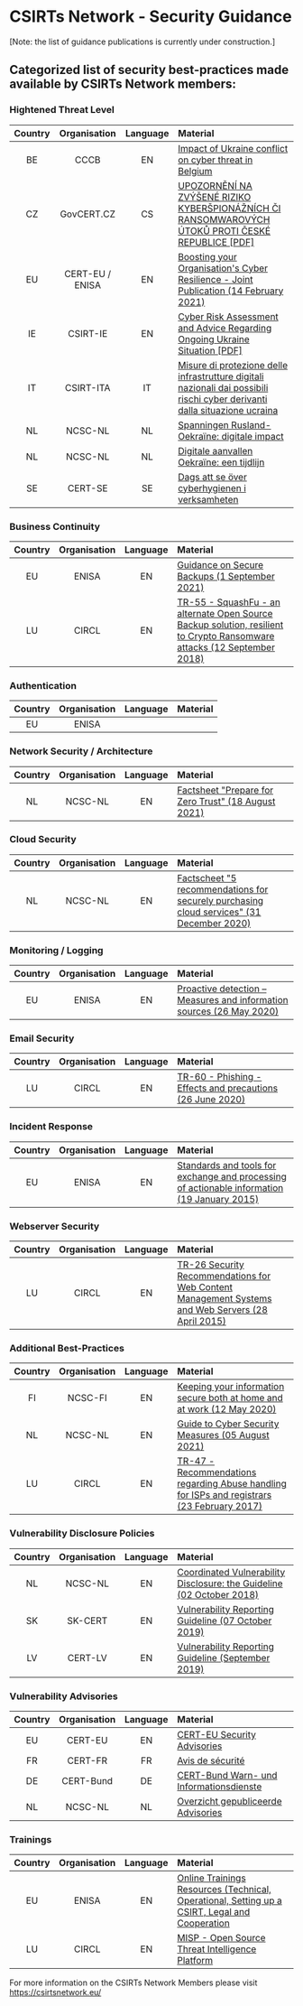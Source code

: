 
# CSIRTs Network - Security Guidance 
[Note: the list of guidance publications is currently under construction.]

## Categorized list of security best-practices made available by CSIRTs Network members:

### Hightened Threat Level
| Country | Organisation | Language | Material |
| :-----: | :----------: | :------: | :------ |
| BE | CCCB | EN | <a href="https://news.belgium.be/en/impact-ukraine-conflict-cyber-threat-belgium">Impact of Ukraine conflict on cyber threat in Belgium</a> |
| CZ | GovCERT.CZ | CS | <a href="https://www.nukib.cz/download/publikace/analyzy/Upozorneni_na_zvysene_riziko_proti_CR.pdf">UPOZORNĚNÍ NA ZVÝŠENÉ RIZIKO KYBERŠPIONÁŽNÍCH ČI RANSOMWAROVÝCH ÚTOKŮ PROTI ČESKÉ REPUBLICE [PDF]</a> |
| EU | CERT-EU / ENISA | EN | <a href="https://www.enisa.europa.eu/publications/boosting-your-organisations-cyber-resilience">Boosting your Organisation's Cyber Resilience - Joint Publication (14 February 2021)</a> |
| IE | CSIRT-IE | EN | <a href="https://www.ncsc.gov.ie/pdfs/TLP_WHITE_Heightened_Threats_Feb22.pdf">Cyber Risk Assessment and Advice Regarding Ongoing Ukraine Situation [PDF]</a> |
| IT | CSIRT-ITA | IT | <a href="https://csirt.gov.it/contenuti/misure-di-protezione-delle-infrastrutture-digitali-nazionali-dai-possibili-rischi-cyber-derivanti-dalla-situazione-ucraina-bl01-220214-csirt-ita">Misure di protezione delle infrastrutture digitali nazionali dai possibili rischi cyber derivanti dalla situazione ucraina</a> | 
| NL | NCSC-NL | NL | <a href="https://www.ncsc.nl/actueel/nieuws/2022/januari/25/spanningen-rusland-oekraine-digitale-impact">Spanningen Rusland-Oekraïne: digitale impact</a> |
| NL | NCSC-NL | NL | <a href="https://www.ncsc.nl/actueel/nieuws/2022/februari/10/digitale-aanvallen-oekraine-een-tijdlijn">Digitale aanvallen Oekraïne: een tijdlijn</a> |
| SE | CERT-SE | SE | <a href="https://www.cert.se/2022/02/dags-att-se-over-cyberhygienen-i-verksamheten">Dags att se över cyberhygienen i verksamheten</a> | 

### Business Continuity 
| Country | Organisation | Language | Material |
| :-----: | :----------: | :------: | :------ |
| EU | ENISA | EN | <a href="https://www.enisa.europa.eu/securesme/cyber-tips/strengthen-technical-measures/secure-backups">Guidance on Secure Backups (1 September 2021)</a> |
| LU | CIRCL | EN | <a href="https://www.circl.lu/pub/tr-55/">TR-55 - SquashFu - an alternate Open Source Backup solution, resilient to Crypto Ransomware attacks (12 September 2018)</a> |

### Authentication
| Country | Organisation | Language | Material |
| :-----: | :----------: | :------: | :------ |
| EU | ENISA |  |  |

### Network Security / Architecture
| Country | Organisation | Language | Material |
| :-----: | :----------: | :------: | :------ |
| NL | NCSC-NL |  EN | <a href="https://english.ncsc.nl/publications/factsheets/2021/augustus/18/factsheet-prepare-for-zero-trust">Factsheet "Prepare for Zero Trust" (18 August 2021)</a> |

### Cloud Security
| Country | Organisation | Language | Material |
| :-----: | :----------: | :------: | :------ |
| NL | NCSC-NL |  EN | <a href="https://english.ncsc.nl/publications/factsheets/2020/december/31/factsheet-5-recommendations-for-securely-purchasing-cloud-services">Factscheet "5 recommendations for securely purchasing cloud services" (31 December 2020)</a> |

### Monitoring / Logging 
| Country | Organisation | Language | Material |
| :-----: | :----------: | :------: | :------ |
| EU | ENISA |  EN | <a href="https://www.enisa.europa.eu/publications/proactive-detection-measures-and-information-sources">Proactive detection – Measures and information sources (26 May 2020)</a> |

### Email Security
| Country | Organisation | Language | Material |
| :-----: | :----------: | :------: | :------ |
| LU | CIRCL | EN | <a href="https://www.circl.lu/pub/tr-60/">TR-60 - Phishing - Effects and precautions (26 June 2020)</a> |

### Incident Response
| Country | Organisation | Language | Material |
| :-----: | :----------: | :------: | :------ |
| EU | ENISA | EN | <a href="https://www.enisa.europa.eu/publications/standards-and-tools-for-exchange-and-processing-of-actionable-information">Standards and tools for exchange and processing of actionable information (19 January 2015)</a> |

### Webserver Security 
| Country | Organisation | Language | Material |
| :-----: | :----------: | :------: | :------ |
| LU | CIRCL | EN | <a href="https://www.circl.lu/pub/tr-26/">TR-26 Security Recommendations for Web Content Management Systems and Web Servers (28 April 2015)</a> |

### Additional Best-Practices 
| Country | Organisation | Language | Material |
| :-----: | :----------: | :------: | :------ |
| FI | NCSC-FI | EN | <a href="https://www.kyberturvallisuuskeskus.fi/en/ncsc-news/instructions-and-guides/keeping-your-information-secure-both-home-and-work">Keeping your information secure both at home and at work (12 May 2020)</a> |
| NL | NCSC-NL | EN | <a href="https://english.ncsc.nl/publications/publications/2021/august/4/guide-to-cyber-security-measures">Guide to Cyber Security Measures (05 August 2021)</a> |
| LU | CIRCL | EN | <a href="https://www.circl.lu/pub/tr-47/">TR-47 - Recommendations regarding Abuse handling for ISPs and registrars (23 February 2017)</a> |

### Vulnerability Disclosure Policies
| Country | Organisation | Language | Material |
| :-----: | :----------: | :------: | :------ |
| NL | NCSC-NL | EN | <a href="https://english.ncsc.nl/publications/publications/2019/juni/01/coordinated-vulnerability-disclosure-the-guideline">Coordinated Vulnerability Disclosure: the Guideline (02 October 2018)</a> |
| SK | SK-CERT | EN | <a href="https://www.sk-cert.sk/en/vulnerability-reporting/index.html">Vulnerability Reporting Guideline (07 October 2019)</a> |
| LV | CERT-LV | EN | <a href="https://cert.lv/en/2016/09/cert-lv-responsible-disclosure-policy">Vulnerability Reporting Guideline (September 2019)</a> |

### Vulnerability Advisories 
| Country | Organisation | Language | Material |
| :-----: | :----------: | :------: | :------ |
| EU | CERT-EU |  EN | <a href="https://cert.europa.eu/cert/newsletter/en/latest_SecurityBulletins_.html">CERT-EU Security Advisories</a> |
| FR | CERT-FR |  FR | <a href="https://www.cert.ssi.gouv.fr/avis/">Avis de sécurité</a> |
| DE | CERT-Bund |  DE | <a href="https://cert-bund.de/overview">CERT-Bund Warn- und Informationsdienste</a> |
| NL | NCSC-NL |  NL | <a href="https://advisories.ncsc.nl/advisories">Overzicht gepubliceerde Advisories</a> |

### Trainings 
| Country | Organisation | Language | Material |
| :-----: | :----------: | :------: | :------ |
| EU | ENISA | EN | <a href="https://www.enisa.europa.eu/topics/trainings-for-cybersecurity-specialists/online-training-material">Online Trainings Resources (Technical, Operational, Setting up a CSIRT, Legal and Cooperation</a> |
| LU | CIRCL | EN | <a href="https://www.circl.lu/services/misp-malware-information-sharing-platform/">MISP - Open Source Threat Intelligence Platform</a> |

 

For more information on the CSIRTs Network Members please visit https://csirtsnetwork.eu/ 
